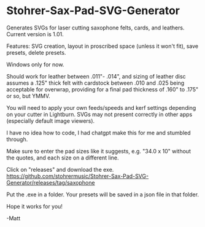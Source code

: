 # Stohrer-Sax-Pad-SVG-Generator
Generates SVGs for laser cutting saxophone felts, cards, and leathers.  Current version is 1.01.

Features: SVG creation, layout in proscribed space (unless it won't fit), save presets, delete presets.  

Windows only for now.  

Should work for leather between .011"- .014", and sizing of leather disc assumes a .125" thick felt with cardstock between .010 and .025 being acceptable for overwrap, providing for a final pad thickness of .160" to .175" or so, but YMMV.

You will need to apply your own feeds/speeds and kerf settings depending on your cutter in Lightburn. SVGs may not present correctly in other apps (especially default image viewers).  

I have no idea how to code, I had chatgpt make this for me and stumbled through.  

Make sure to enter the pad sizes like it suggests, e.g. "34.0 x 10" without the quotes, and each size on a different line. 

Click on "releases" and download the exe.  https://github.com/stohrermusic/Stohrer-Sax-Pad-SVG-Generator/releases/tag/saxophone

Put the .exe in a folder.  Your presets will be saved in a json file in that folder.  

Hope it works for you!

-Matt
